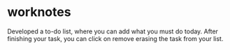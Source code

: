 # worknotes

Developed a to-do list, where you can add what you must do today. After finishing your task, you can click on remove erasing the task from your list.
